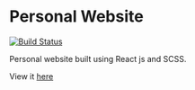 # Personal Website

[![Build Status](https://travis-ci.com/Mickyfen17/Personal_site.svg?branch=master)](https://travis-ci.com/Mickyfen17/Personal_site)

Personal website built using React js and SCSS.

View it [here](https://mickyfen17.github.io/Personal_site/)
